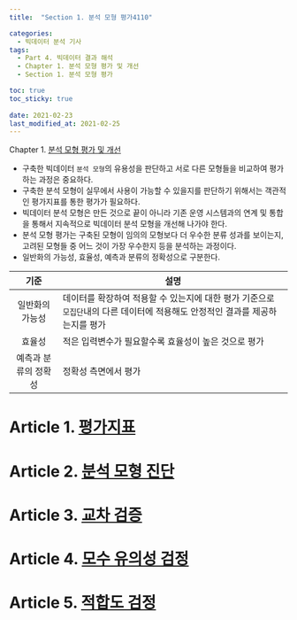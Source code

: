 ```yaml
---
title:  "Section 1. 분석 모형 평가4110"

categories:
  - 빅데이터 분석 기사
tags: 
  - Part 4. 빅데이터 결과 해석
  - Chapter 1. 분석 모형 평가 및 개선
  - Section 1. 분석 모형 평가

toc: true
toc_sticky: true
 
date: 2021-02-23
last_modified_at: 2021-02-25
---
```


Chapter 1. [분석 모형 평가 및 개선]()

- 구축한 빅데이터 `분석 모형`의 유용성을 판단하고 서로 다른 모형들을 비교하여 평가하는 과정은 중요하다.
- 구축한 분석 모형이 실무에서 사용이 가능할 수 있을지를 판단하기 위해서는 객관적인 평가지표를 통한 평가가 필요하다.
- 빅데이터 분석 모형은 만든 것으로 끝이 아니라 기존 운영 시스템과의 연계 및 통합을 통해서 지속적으로 빅데이터 분석 모형을 개선해 나가야 한다.
- 분석 모형 평가는 구축된 모형이 임의의 모형보다 더 우수한 분류 성과를 보이는지, 고려된 모형들 중 어느 것이 가장 우수한지 등을 분석하는 과정이다.
- 일반화의 가능성, 효율성, 예측과 분류의 정확성으로 구분한다.

|         기준         | 설명                                                         |
| :------------------: | ------------------------------------------------------------ |
|   일반화의 가능성    | 데이터를 확장하여 적용할 수 있는지에 대한 평가 기준으로 `모집단`내의 다른 데이터에 적용해도 안정적인 결과를 제공하는지를 평가 |
|        효율성        | 적은 입력변수가 필요할수록 효율성이 높은 것으로 평가         |
| 예측과 분류의 정확성 | 정확성 측면에서 평가                                         |



# Article 1. [평가지표]()

# Article 2. [분석 모형 진단]()

# Article 3. [교차 검증]()

# Article 4. [모수 유의성 검정]()

# Article 5. [적합도 검정]()

